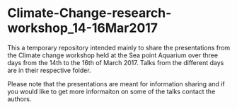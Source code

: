 # Climate-Change-research-workshop_14-16Mar2017

This a temporary repository intended mainly to share the 
presentations from the Climate change workshop held at the Sea point 
Aquarium over three days from the 14th to the 16th of March 2017. 
Talks from the different days are in their respective folder.

Please note that the presentations are meant for information sharing and if you would
like to get more informaiton on some of the talks contact the authors.

